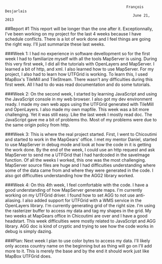                                                                                                                             
                                                            François Desjarlais                                                     
                                                               June 21, 2013 
##Report #1
This report will be longer than the one after it. Exceptionnally, I've been working on my project for the last 4 weeks because I have schedule conflicts. There is a lot of work done and I feel things are going the right way. I'll just summarize these last weeks.

###Week 1:
I had no experience in software devellopment so for the first week I had to familiarize myself with all the tools MapServer is using. During this very first week, I did all the tutorials with OpenLayers and MapServer. I learned a bit of http, and xml. I also learned how to use MapServer. For my project, I also had to learn how UTFGrid is working. To learn this, I used MapBox's TileMill and TileStream. There wasn't any difficulties during this first week. All I had to do was read documentation and do some tutorials.

###Week 2:
On the second week, I started by learning JavaScript and using the JavaScript console in my web browser. I also got my dev environment ready. I made my own web apps using the UTFGrid generated with TileMill and OpenLayers. I also made my own mapfile. This week was a bit more challenging. Yet it was still easy. Like the last week I mostly read doc. The JavaScript gave me a bit of problems tho. Most of my problems were due to the same origin policy from http.

###Week 3:
This is where the real project started. First, I went to Chicoutimi and started to work in the MapGears' office. I met my mentor Daniel, started to use MapServer in debug mode and look at how the code in it is getting the work done. By the end of the week, I could use an http request and ask MapServer to send me a UTFGrid that I had hardcoded in the saveImage function. Of all the weeks I worked, this one was the most challenging. MapServer source files are huge and I had difficulties understanding where some of the data came from and where they were generated in the code. I also got difficulties understanding how the AGG2 library worked.

###Week 4:
On this 4th week, I feel comfortable with the code. I have a good understanding of how MapServer generate maps. I'm currently working on my UTFGrid driver. I found how to set AGG to not use anti-aliasing. I also added support for UTFGrid with a WMS service in the OpenLayers library. I'm currently generating grid of the right size. I'm using the rasterizer buffer to access my data and tag my shapes in the grid. My two weeks at MapGears office in Chicoutimi are over and I have a good headstart. This week difficulties were mostly related to JavaScript and AGG library. AGG doc is kind of cryptic and trying to see how the code works in debug is simply dazing.

###Plan:
Next week I plan to use color bytes to access my data. I'll likely only access country name on the beginning but as thing will go on I'll add more to it. This is merely the base and by the end it should work just like MapBox UTFGrid does.

